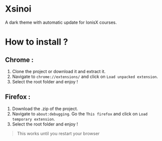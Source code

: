 # Xsinoi
A dark theme with automatic update for IonisX courses.

# How to install ? 
## Chrome :
1. Clone the project or download it and extract it.  
2. Navigate to `chrome://extensions/` and click on `Load unpacked extension`.   
3. Select the root folder and enjoy !

## Firefox :
1. Download the .zip of the project.  
2. Navigate to `about:debugging`. Go the `This firefox` and click on `Load temporary extension`.   
3. Select the root folder and enjoy !
> This works until you restart your browser